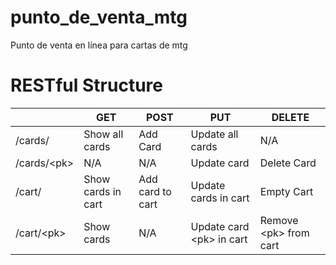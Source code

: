# punto_de_venta_mtg
Punto de venta en línea para cartas de mtg

# RESTful Structure


||__GET__|__POST__|__PUT__|__DELETE__|
|---|----|----|----|----|
|/cards/|Show all cards|Add Card|Update all cards| N/A|
|/cards/\<pk\>|N/A|N/A|Update card|Delete Card|
|/cart/|Show cards in cart|Add card to cart|Update cards in cart|Empty Cart|
|/cart/\<pk\>|Show cards|N/A|Update card \<pk\> in cart|Remove \<pk\> from cart|


